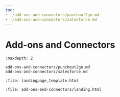```yaml
---
toc:
- ./add-ons-and-connectors/punchout2go.md
- ./add-ons-and-connectors/salesforce.md
---
```

# Add-ons and Connectors

```{toctree}
:maxdepth: 2

add-ons-and-connectors/punchout2go.md
add-ons-and-connectors/salesforce.md
```

```{raw} html
:file: landingpage_template.html
```

```{raw} html
:file: add-ons-and-connectors/landing.html
```